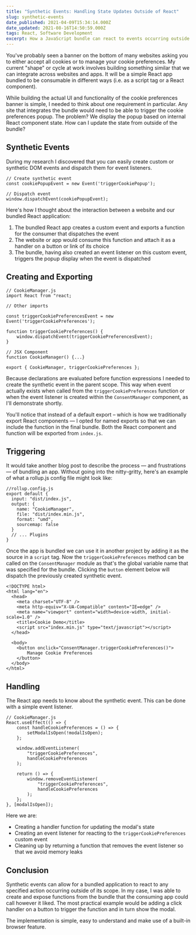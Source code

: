 ```yaml
---
title: "Synthetic Events: Handling State Updates Outside of React"
slug: synthetic-events
date_published: 2021-04-09T15:34:14.000Z
date_updated: 2021-08-16T14:50:59.000Z
tags: React, Software Development
excerpt: How a JavaScript bundle can react to events occurring outside of its scope using synthetic events.
---
```


You've probably seen a banner on the bottom of many websites asking you to either accept all cookies or to manage your cookie preferences. My current "shape" or cycle at work involves building something similar that we can integrate across websites and apps. It will be a simple React app bundled to be consumable in different ways (i.e. as a script tag or a React component).

While building the actual UI and functionality of the cookie preferences banner is simple, I needed to think about one requirement in particular. Any site that integrates the bundle would need to be able to trigger the cookie preferences popup. The problem? We display the popup based on internal React component state. How can I update the state from outside of the bundle?

## Synthetic Events

During my research I discovered that you can easily create custom or synthetic DOM events and dispatch them for event listeners.

    // Create synthetic event
    const cookiePopupEvent = new Event('triggerCookiePopup');
    
    // Dispatch event
    window.dispatchEvent(cookiePopupEvent);

Here's how I thought about the interaction between a website and our bundled React application:

1. The bundled React app creates a custom event and exports a function for the consumer that dispatches the event
2. The website or app would consume this function and attach it as a handler on a button or link of its choice
3. The bundle, having also created an event listener on this custom event, triggers the popup display when the event is dispatched

## Creating and Exporting

    // CookieManager.js
    import React from "react;
    
    // Other imports
    
    const triggerCookiePreferencesEvent = new Event('triggerCookiePreferences');
    
    function triggerCookiePreferences() {
        window.dispatchEvent(triggerCookiePreferencesEvent);
    }
    
    // JSX Component
    function CookieManager() {...}
    
    export { CookieManager, triggerCookiePreferences };

Because declarations are evaluated before function expressions I needed to create the synthetic event in the parent scope. This way when event actually exists when called from the `triggerCookiePreferences` function or when the event listener is created within the `ConsentManager` component, as I'll demonstrate shortly.

You'll notice that instead of a default export – which is how we traditionally export React components — I opted for named exports so that we can include the function in the final bundle. Both the React component and function will be exported from `index.js`.

## Triggering

It would take another blog post to describe the process — and frustrations — of bundling an app. Without going into the nitty-gritty, here's an example of what a rollup.js config file might look like:

    //rollup.config.js
    export default {
      input: "dist/index.js",
      output: {
        name: "CookieManager",
        file: "dist/index.min.js",
        format: "umd",
        sourcemap: false
      }
      // ... Plugins
    }

Once the app is bundled we can use it in another project by adding it as the source in a `script` tag. Now the `triggerCookiePreferences` method can be called on the `ConsentManager` module as that's the global variable name that was specified for the bundle. Clicking the `button` element below will dispatch the previously created synthetic event.

    <!DOCTYPE html>
    <html lang="en">
      <head>
        <meta charset="UTF-8" />
        <meta http-equiv="X-UA-Compatible" content="IE=edge" />
        <meta name="viewport" content="width=device-width, initial-scale=1.0" />
        <title>Cookie Demo</title>
        <script src="index.min.js" type="text/javascript"></script>
      </head>
    
      <body>
        <button onclick="ConsentManager.triggerCookiePreferences()">
            Manage Cookie Preferences
        </button>
      </body>
    </html>
    

## Handling

The React app needs to know about the synthetic event. This can be done with a simple event listener.

    // CookieManager.js
    React.useEffect(() => {
        const handleCookiePreferences = () => {
            setModalIsOpen(!modalIsOpen);
        };
    
        window.addEventListener(
            "triggerCookiePreferences",
            handleCookiePreferences
        );
    
        return () => {
            window.removeEventListener(
                "triggerCookiePreferences",
                handleCookiePreferences
            );
        };
    }, [modalIsOpen]);

Here we are:

- Creating a handler function for updating the modal's state
- Creating an event listener for reacting to the `triggerCookiePreferences` custom event
- Cleaning up by returning a function that removes the event listener so that we avoid memory leaks

## Conclusion

Synthetic events can allow for a bundled application to react to any specified action occurring outside of its scope. In my case, I was able to create and expose functions from the bundle that the consuming app could call however it liked. The most practical example would be adding a click handler on a button to trigger the function and in turn show the modal.

The implementation is simple, easy to understand and make use of a built-in browser feature.
